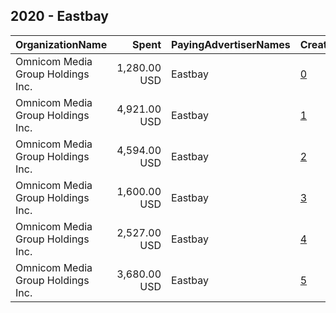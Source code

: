 ## 2020 - Eastbay 
|OrganizationName|Spent|PayingAdvertiserNames|CreativeUrls|Impressions|Genders|AgeBrackets|CountryCodes|BillingAddresses|CandidateBallotInformation|
|:---|---:|:---|:---|---:|:---|:---|:---|:---|:---|
|Omnicom Media Group Holdings Inc.|1,280.00 USD|Eastbay|[0](https://www.snap.com/political-ads/asset/10c818e5bea32fc46345de88e8c42a18f51dace8b3626589f177839515cafc34?mediaType=mp4)|211,959||18-38|united states|"195 Broadway, 5th Floor,New York,10007,US"||
|Omnicom Media Group Holdings Inc.|4,921.00 USD|Eastbay|[1](https://www.snap.com/political-ads/asset/b991f37bfb170e557119643be502120698750691df153467d3a381e6b74c811f?mediaType=mp4)|1,005,529||18-38|united states|"195 Broadway, 5th Floor,New York,10007,US"||
|Omnicom Media Group Holdings Inc.|4,594.00 USD|Eastbay|[2](https://www.snap.com/political-ads/asset/b991f37bfb170e557119643be502120698750691df153467d3a381e6b74c811f?mediaType=mp4)|1,042,110||18-38|united states|"195 Broadway, 5th Floor,New York,10007,US"||
|Omnicom Media Group Holdings Inc.|1,600.00 USD|Eastbay|[3](https://www.snap.com/political-ads/asset/10c818e5bea32fc46345de88e8c42a18f51dace8b3626589f177839515cafc34?mediaType=mp4)|311,036||18-38|united states|"195 Broadway, 5th Floor,New York,10007,US"||
|Omnicom Media Group Holdings Inc.|2,527.00 USD|Eastbay|[4](https://www.snap.com/political-ads/asset/10c818e5bea32fc46345de88e8c42a18f51dace8b3626589f177839515cafc34?mediaType=mp4)|477,536||18-38|united states|"195 Broadway, 5th Floor,New York,10007,US"||
|Omnicom Media Group Holdings Inc.|3,680.00 USD|Eastbay|[5](https://www.snap.com/political-ads/asset/b991f37bfb170e557119643be502120698750691df153467d3a381e6b74c811f?mediaType=mp4)|672,607||18-38|united states|"195 Broadway, 5th Floor,New York,10007,US"||
